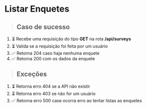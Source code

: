 # Listar Enquetes

> ## Caso de sucesso

1. ⏳ Recebe uma requisição do tipo **GET** na rota **/api/surveys**
2. ⏳ Valida se a requisição foi feita por um usuário
3. ✅ Retorna 204 caso haja nenhuma enquete 
4. ✅ Retorna 200 com os dados da enquete 

> ## Exceções

1. ⏳ Retorna erro 404 se a API não existir
2. ⏳ Retorna erro 403 se não for um usuário
3. ✅ Retorna erro 500 case ocorra erro ao tentar listas as enquetes
